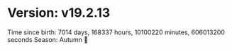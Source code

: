 # Version: v19.2.13
Time since birth: 7014 days, 168337 hours, 10100220 minutes, 606013200 seconds
Season: Autumn 🍁
